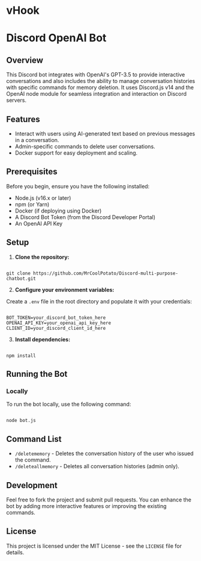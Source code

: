 # vHook

# Discord OpenAI Bot

## Overview

This Discord bot integrates with OpenAI's GPT-3.5 to provide interactive conversations and also includes the ability to manage conversation histories with specific commands for memory deletion. It uses Discord.js v14 and the OpenAI node module for seamless integration and interaction on Discord servers.

## Features

- Interact with users using AI-generated text based on previous messages in a conversation.
- Admin-specific commands to delete user conversations.
- Docker support for easy deployment and scaling.

## Prerequisites

Before you begin, ensure you have the following installed:

- Node.js (v16.x or later)
- npm (or Yarn)
- Docker (if deploying using Docker)
- A Discord Bot Token (from the Discord Developer Portal)
- An OpenAI API Key

## Setup

1. **Clone the repository:**

```

git clone https://github.com/MrCoolPotato/Discord-multi-purpose-chatbot.git

```

2. **Configure your environment variables:**

Create a `.env` file in the root directory and populate it with your credentials:

```

BOT_TOKEN=your_discord_bot_token_here
OPENAI_API_KEY=your_openai_api_key_here
CLIENT_ID=your_discord_client_id_here

```

3. **Install dependencies:**

```

npm install

```

## Running the Bot

### Locally

To run the bot locally, use the following command:

```

node bot.js

```

## Command List

- `/deletememory` - Deletes the conversation history of the user who issued the command.
- `/deleteallmemory` - Deletes all conversation histories (admin only).

## Development

Feel free to fork the project and submit pull requests. You can enhance the bot by adding more interactive features or improving the existing commands.

## License

This project is licensed under the MIT License - see the `LICENSE` file for details.
